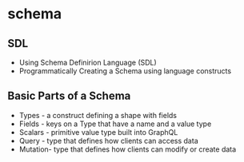 # schema

## SDL
- Using Schema Definirion Language (SDL)
- Programmatically Creating a Schema using language constructs

## Basic Parts of a Schema

- Types - a construct defining a shape with fields
- Fields - keys on a Type that have a name and a value type
- Scalars  - primitive value type built into GraphQL
- Query - type that defines how clients can access data
- Mutation- type that defines how clients can modify or create data
